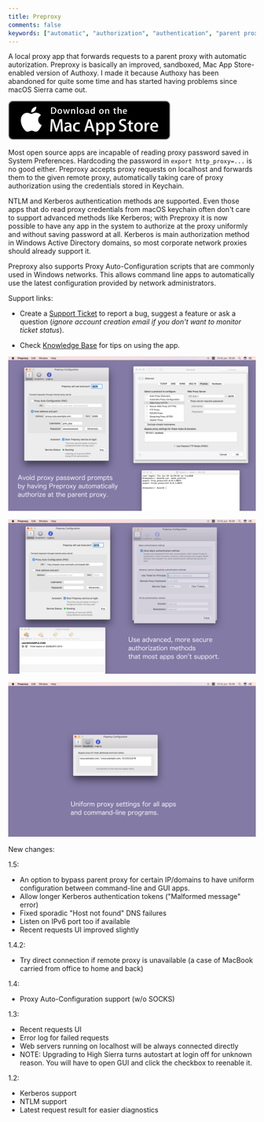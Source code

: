 ```yaml
---
title: Preproxy
comments: false
keywords: ["automatic", "authorization", "authentication", "parent proxy", "kerberos", "NTLM", "authoxy", "Mac", "macOS", "OS X"]
---
```


A local proxy app that forwards requests to a parent proxy with automatic autorization. Preproxy is basically an improved, sandboxed, Mac App Store-enabled version of Authoxy. I made it because Authoxy has been abandoned for quite some time and has started having problems since macOS Sierra came out.

[![Download Preproxy on Mac App Store](/img/macapps/mac-app-store-badge.svg)](https://itunes.apple.com/app/id1237580019)

Most open source apps are incapable of reading proxy password saved in System Preferences.
Hardcoding the password in `export http_proxy=...` is no good either.
Preproxy accepts proxy requests on localhost and forwards them to the given remote proxy, automatically taking care of proxy authorization using the  credentials stored in Keychain.

NTLM and Kerberos authentication methods are supported. Even those apps that do read proxy credentials from macOS keychain often don't care to support advanced methods like Kerberos; with Preproxy it is now possible to have any app in the system to authorize at the proxy uniformly and without saving password at all. Kerberos is main authorization method in Windows Active Directory domains, so most corporate network proxies should already support it.

Preproxy also supports Proxy Auto-Configuration scripts that are commonly used in Windows networks. This allows command line apps to automatically use the latest configuration provided by network administrators.

Support links:

  * Create a [Support Ticket](https://hamstergene.freshdesk.com/support/tickets/new) to report a bug, suggest a feature or ask a question (*ignore account creation email if you don't want to monitor ticket status*).

  * Check [Knowledge Base](https://hamstergene.freshdesk.com/support/solutions) for tips on using the app.

[![Preproxy 1.5 NTLM Screenshot](/img/macapps/preproxy-1.5-screenshot-ntlm.png)](/img/macapps/preproxy-1.5-screenshot-ntlm.png)

[![Preproxy 1.5 Kerberos Screenshot](/img/macapps/preproxy-1.5-screenshot-krb.png)](/img/macapps/preproxy-1.5-screenshot-krb.png)

[![Preproxy 1.5 Exceptions Screenshot](/img/macapps/preproxy-1.5-screenshot-exceptions.png)](/img/macapps/preproxy-1.4-screenshot-exceptions.png)

New changes:

1.5:
- An option to bypass parent proxy for certain IP/domains to have uniform configuration between command-line and GUI apps.
- Allow longer Kerberos authentication tokens ("Malformed message" error)
- Fixed sporadic "Host not found" DNS failures
- Listen on IPv6 port too if available
- Recent requests UI improved slightly

1.4.2:
- Try direct connection if remote proxy is unavailable (a case of MacBook carried from office to home and back)

1.4:
- Proxy Auto-Configuration support (w/o SOCKS)

1.3:
- Recent requests UI
- Error log for failed requests
- Web servers running on localhost will be always connected directly
- NOTE: Upgrading to High Sierra turns autostart at login off for unknown reason. You will have to open GUI and click the checkbox to reenable it.

1.2:
- Kerberos support
- NTLM support
- Latest request result for easier diagnostics
